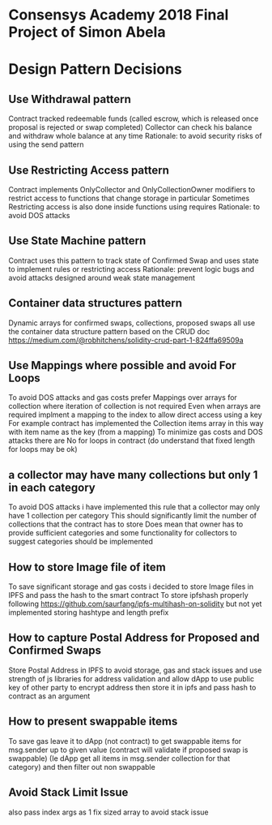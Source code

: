 # Consensys Academy 2018 Final Project of Simon Abela
# Design Pattern Decisions

## Use Withdrawal pattern
Contract tracked redeemable funds (called escrow, which is released once proposal is rejected or swap completed)
Collector can check his balance and withdraw whole balance at any time
Rationale: to avoid security risks of using the send pattern

## Use Restricting Access pattern
Contract implements OnlyCollector and OnlyCollectionOwner modifiers to restrict access to functions that change storage in particular
Sometimes Restricting access is also done inside functions using requires
Rationale: to avoid DOS attacks

## Use State Machine pattern
Contract uses this pattern to track state of Confirmed Swap and uses state to implement rules or restricting access
Rationale: prevent logic bugs and avoid attacks designed around weak state management

## Container data structures pattern
Dynamic arrays for confirmed swaps, collections, proposed swaps all use the container data structure pattern based on the CRUD doc https://medium.com/@robhitchens/solidity-crud-part-1-824ffa69509a

## Use Mappings where possible and avoid For Loops
To avoid DOS attacks and gas costs prefer Mappings over arrays for collection where iteration of collection is not required
Even when arrays are required implment a mapping to the index to allow direct access using a key
For example contract has implemented the Collection items array in this way with item name as the key (from a mapping)
To minimize gas costs and DOS attacks there are No for loops in contract (do understand that fixed length for loops may be ok)

## a collector may have many collections but only 1 in each category
To avoid DOS attacks i have implemented this rule that a collector may only have 1 collection per category
This should significantly limit the number of collections that the contract has to store
Does mean that owner has to provide sufficient categories and some functionality for collectors to suggest categories should be implemented

## How to store Image file of item
To save significant storage and gas costs i decided to store Image files in IPFS and pass the hash to the smart contract
To store ipfshash properly following https://github.com/saurfang/ipfs-multihash-on-solidity but not yet implemented storing hashtype and length prefix

## How to capture Postal Address for Proposed and Confirmed Swaps
Store Postal Address in IPFS to avoid storage, gas and stack issues and use strength of js libraries for address validation and allow dApp
to use public key of other party to encrypt address then store it in ipfs and pass hash to contract as an argument

## How to present swappable items 
To save gas leave it to dApp (not contract) to get swappable items for msg.sender up to given value (contract will validate if proposed swap is swappable) 
(Ie dApp get all items in msg.sender collection for that category) and then filter out non swappable

## Avoid Stack Limit Issue 
also pass index args as 1 fix sized array to avoid stack issue


